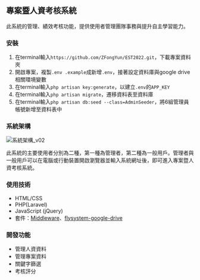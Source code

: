 ## 專案暨人資考核系統
此系統的管理、績效考核功能，提供使用者管理團隊事務與提升自主學習能力。

### 安裝
1. 在terminal輸入`https://github.com/ZFongYun/EST2022.git`，下載專案資料夾
2. 開啟專案，複製`.env .example`成新增`.env`，接著設定資料庫與google drive相關環境變數
3. 在terminal輸入`php artisan key:generate`，以建立`.env`的`APP_KEY`
4. 在terminal輸入`php artisan migrate`，遷移資料表至資料庫
5. 在terminal輸入`php artisan db:seed --class=AdminSeeder`，將6組管理員帳號新增至資料表中

### 系統架構
![系統架構_v02](https://user-images.githubusercontent.com/53658361/176245676-c83921eb-a229-48d3-ba4e-f6b0282fd5bd.png)

此系統的主要使用者分別為二種，第一種為管理者，第二種為一般用戶。管理者與一般用戶可以在電腦或行動裝置開啟瀏覽器並輸入系統網址後，即可進入專案暨人資考核系統。

### 使用技術
* HTML/CSS
* PHP(Laravel)
* JavaScript (jQuery)
* 套件：[Middleware](https://github.com/SpartnerNL/Laravel-Excel)、[flysystem-google-drive](https://github.com/nao-pon/flysystem-google-drive)

### 開發功能
* 管理人資資料
* 管理專案資料
* 關鍵字篩選
* 考核評分

